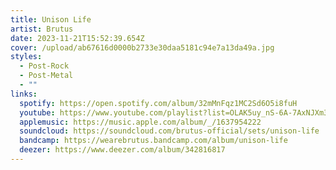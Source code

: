```yaml
---
title: Unison Life
artist: Brutus
date: 2023-11-21T15:52:39.654Z
cover: /upload/ab67616d0000b2733e30daa5181c94e7a13da49a.jpg
styles:
  - Post-Rock
  - Post-Metal
  - ""
links:
  spotify: https://open.spotify.com/album/32mMnFqz1MC2Sd6O5i8fuH
  youtube: https://www.youtube.com/playlist?list=OLAK5uy_nS-6A-7AxNJXm33dRT_P5QEzc5kmFYRjE
  applemusic: https://music.apple.com/album/_/1637954222
  soundcloud: https://soundcloud.com/brutus-official/sets/unison-life
  bandcamp: https://wearebrutus.bandcamp.com/album/unison-life
  deezer: https://www.deezer.com/album/342816817
---
```

